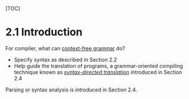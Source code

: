 [TOC]

# 2.1 Introduction

For compiler, what can [context-free grammar](https://en.wikipedia.org/wiki/Context-free_grammar) do?

- Specify syntax as described in Section 2.2
- Help guide the translation of programs, a grammar-oriented compiling technique known as [*syntax-directed translation*](https://en.wikipedia.org/wiki/Syntax-directed_translation) introduced  in Section 2.4



Parsing or syntax analysis is introduced in Section 2.4.



